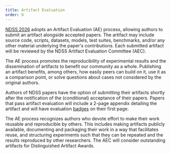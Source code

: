 ```yaml
---
title: Artifact Evaluation
order: 0
---
```


[NDSS 2026](https://www.ndss-symposium.org/ndss2026/) adopts an Artifact Evaluation (AE) process, allowing authors to submit an artifact alongside accepted papers. The artifact may include source code, scripts, datasets, models, test suites, benchmarks, and/or any other material underlying the paper's contributions. Each submitted artifact will be reviewed by the NDSS Artifact Evaluation Committee (AEC).

The AE process promotes the reproducibility of experimental results and the dissemination of artifacts to benefit our community as a whole. Publishing an artifact benefits, among others, how easily peers can build on it, use it as a comparison point, or solve questions about cases not considered by the original authors.

Authors of NDSS papers have the option of submitting their artifacts shortly after the notification of the (conditional) acceptance of their papers. Papers that pass artifact evaluation will include a 2-page appendix detailing the artifact and will have evaluation [badges](badges) on their first page.

The AE process recognizes authors who devote effort to make their work reusable and reproducible by others. This includes making artifacts publicly available, documenting and packaging their work in a way that facilitates reuse, and structuring experiments such that they can be repeated and the results reproduced by other researchers. The AEC will consider outstanding artifacts for Distinguished Artifact Awards.

